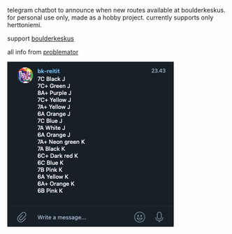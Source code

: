 <p>telegram chatbot to announce when new routes available at boulderkeskus. for personal use only, made as a hobby project. currently supports only herttoniemi.</p>

<p>support <a href="https://www.boulderkeskus.com/">boulderkeskus</a></p>
<p>all info from <a href="https://www.problemator.fi/">problemator</a></p>

<img src="./assets/example.png"/>
